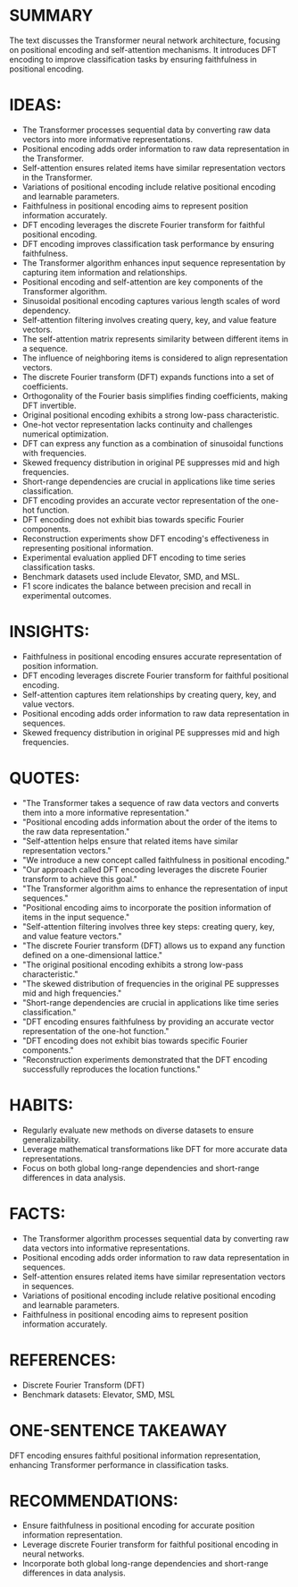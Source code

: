 # SUMMARY
The text discusses the Transformer neural network architecture, focusing on positional encoding and self-attention mechanisms. It introduces DFT encoding to improve classification tasks by ensuring faithfulness in positional encoding.

# IDEAS:
- The Transformer processes sequential data by converting raw data vectors into more informative representations.
- Positional encoding adds order information to raw data representation in the Transformer.
- Self-attention ensures related items have similar representation vectors in the Transformer.
- Variations of positional encoding include relative positional encoding and learnable parameters.
- Faithfulness in positional encoding aims to represent position information accurately.
- DFT encoding leverages the discrete Fourier transform for faithful positional encoding.
- DFT encoding improves classification task performance by ensuring faithfulness.
- The Transformer algorithm enhances input sequence representation by capturing item information and relationships.
- Positional encoding and self-attention are key components of the Transformer algorithm.
- Sinusoidal positional encoding captures various length scales of word dependency.
- Self-attention filtering involves creating query, key, and value feature vectors.
- The self-attention matrix represents similarity between different items in a sequence.
- The influence of neighboring items is considered to align representation vectors.
- The discrete Fourier transform (DFT) expands functions into a set of coefficients.
- Orthogonality of the Fourier basis simplifies finding coefficients, making DFT invertible.
- Original positional encoding exhibits a strong low-pass characteristic.
- One-hot vector representation lacks continuity and challenges numerical optimization.
- DFT can express any function as a combination of sinusoidal functions with frequencies.
- Skewed frequency distribution in original PE suppresses mid and high frequencies.
- Short-range dependencies are crucial in applications like time series classification.
- DFT encoding provides an accurate vector representation of the one-hot function.
- DFT encoding does not exhibit bias towards specific Fourier components.
- Reconstruction experiments show DFT encoding's effectiveness in representing positional information.
- Experimental evaluation applied DFT encoding to time series classification tasks.
- Benchmark datasets used include Elevator, SMD, and MSL.
- F1 score indicates the balance between precision and recall in experimental outcomes.

# INSIGHTS:
- Faithfulness in positional encoding ensures accurate representation of position information.
- DFT encoding leverages discrete Fourier transform for faithful positional encoding.
- Self-attention captures item relationships by creating query, key, and value vectors.
- Positional encoding adds order information to raw data representation in sequences.
- Skewed frequency distribution in original PE suppresses mid and high frequencies.

# QUOTES:
- "The Transformer takes a sequence of raw data vectors and converts them into a more informative representation."
- "Positional encoding adds information about the order of the items to the raw data representation."
- "Self-attention helps ensure that related items have similar representation vectors."
- "We introduce a new concept called faithfulness in positional encoding."
- "Our approach called DFT encoding leverages the discrete Fourier transform to achieve this goal."
- "The Transformer algorithm aims to enhance the representation of input sequences."
- "Positional encoding aims to incorporate the position information of items in the input sequence."
- "Self-attention filtering involves three key steps: creating query, key, and value feature vectors."
- "The discrete Fourier transform (DFT) allows us to expand any function defined on a one-dimensional lattice."
- "The original positional encoding exhibits a strong low-pass characteristic."
- "The skewed distribution of frequencies in the original PE suppresses mid and high frequencies."
- "Short-range dependencies are crucial in applications like time series classification."
- "DFT encoding ensures faithfulness by providing an accurate vector representation of the one-hot function."
- "DFT encoding does not exhibit bias towards specific Fourier components."
- "Reconstruction experiments demonstrated that the DFT encoding successfully reproduces the location functions."

# HABITS:
- Regularly evaluate new methods on diverse datasets to ensure generalizability.
- Leverage mathematical transformations like DFT for more accurate data representations.
- Focus on both global long-range dependencies and short-range differences in data analysis.

# FACTS:
- The Transformer algorithm processes sequential data by converting raw data vectors into informative representations.
- Positional encoding adds order information to raw data representation in sequences.
- Self-attention ensures related items have similar representation vectors in sequences.
- Variations of positional encoding include relative positional encoding and learnable parameters.
- Faithfulness in positional encoding aims to represent position information accurately.

# REFERENCES:
- Discrete Fourier Transform (DFT)
- Benchmark datasets: Elevator, SMD, MSL

# ONE-SENTENCE TAKEAWAY
DFT encoding ensures faithful positional information representation, enhancing Transformer performance in classification tasks.

# RECOMMENDATIONS:
- Ensure faithfulness in positional encoding for accurate position information representation.
- Leverage discrete Fourier transform for faithful positional encoding in neural networks.
- Incorporate both global long-range dependencies and short-range differences in data analysis.